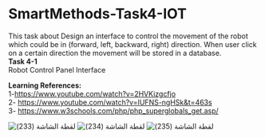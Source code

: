 # SmartMethods-Task4-IOT
This task about Design an interface to control the movement of the robot which could be in (forward, left, backward, right) direction.
When user click on a certain direction the movement will be stored in a database.<br>
<b>Task 4-1</b><br>
Robot Control Panel Interface

<b>Learning References:</b><br>
1-https://www.youtube.com/watch?v=2HVKizgcfjo<br>
2- https://www.youtube.com/watch?v=IUFNS-ngHSk&t=463s<br>
3- https://www.w3schools.com/php/php_superglobals_get.asp/<br>

![‏‏لقطة الشاشة (233)](https://user-images.githubusercontent.com/62827972/185742196-6f260327-f345-4844-9000-1c728aac78d9.png)
![‏‏لقطة الشاشة (234)](https://user-images.githubusercontent.com/62827972/185742198-377ea261-cc0d-4234-a20d-34ba1a04ca76.png)
![‏‏لقطة الشاشة (235)](https://user-images.githubusercontent.com/62827972/185742199-f16e5858-1d69-443c-879a-591d4b6f14fd.png)

